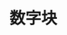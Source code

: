 # 数字块
<template>
	<fs-card><fs-digital-block v-bind="digitalData[0]"/><fs-digital-block v-bind="digitalData[1]"/></fs-card>
</template>

<script>
import * as mockData from './mockData';
export default {
	data() {
		return {
			digitalData: mockData.digitalData(),
		};
	},
	mounted() {
		setInterval(
			function() {
				this.digitalData = mockData.digitalData();
			}.bind(this),
			3500
		);
	},
};
</script>

